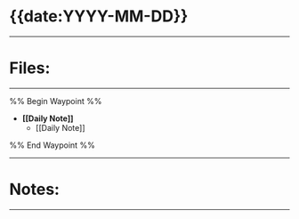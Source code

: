 # {{date:YYYY-MM-DD}}
***
# Files:
***
%% Begin Waypoint %%
- **[[Daily Note]]**
	- [[Daily Note]]

%% End Waypoint %%
***
# Notes:
***

